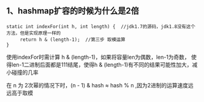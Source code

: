 

## 1、hashmap扩容的时候为什么是2倍



```
static int indexFor(int h, int length) {  //jdk1.7的源码，jdk1.8没有这个方法，但是实现原理一样的
     return h & (length-1);  //第三步 取模运算
}
```

使用indexFor时需计算 h & (length-1)，如果将容量len为偶数，len-1为奇数， 使得len-1二进制后面都是111结尾，使得h & (length-1)有不同的结果可能性加大，减小碰撞的几率

在 n 为 2次幂的情况下时，(n - 1) & hash ≈ hash % n ,因为2进制的运算速度远远高于取模